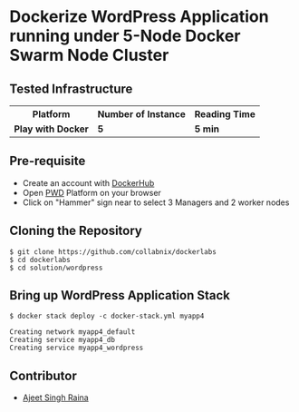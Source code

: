 # Dockerize WordPress Application running under 5-Node Docker Swarm Node Cluster


## Tested Infrastructure

<table class="tg">
  <tr>
    <th class="tg-yw4l"><b>Platform</b></th>
    <th class="tg-yw4l"><b>Number of Instance</b></th>
    <th class="tg-yw4l"><b>Reading Time</b></th>
    
  </tr>
  <tr>
    <td class="tg-yw4l"><b> Play with Docker</b></td>
    <td class="tg-yw4l"><b>5</b></td>
    <td class="tg-yw4l"><b>5 min</b></td>
    
  </tr>
  
</table>

## Pre-requisite

- Create an account with [DockerHub](https://hub.docker.com)
- Open [PWD](https://labs.play-with-docker.com/) Platform on your browser 
- Click on "Hammer" sign near to select 3 Managers and 2 worker nodes


## Cloning the Repository

```
$ git clone https://github.com/collabnix/dockerlabs
$ cd dockerlabs
$ cd solution/wordpress
```

## Bring up WordPress Application Stack

```
$ docker stack deploy -c docker-stack.yml myapp4

Creating network myapp4_default
Creating service myapp4_db
Creating service myapp4_wordpress
```

## Contributor

- [Ajeet Singh Raina](ajeetraina@gmail.com)

